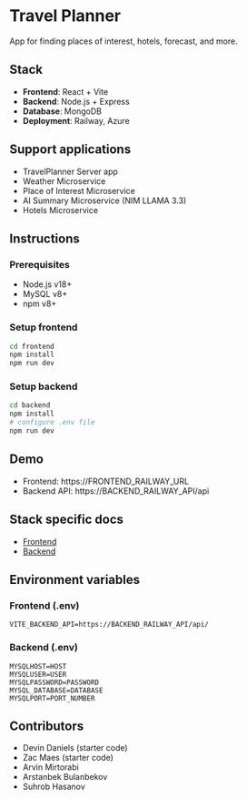 # Travel Planner

App for finding places of interest, hotels, forecast, and more. 

## Stack

- **Frontend**: React + Vite
- **Backend**: Node.js + Express
- **Database**: MongoDB
- **Deployment**: Railway, Azure

## Support applications
- TravelPlanner Server app
- Weather Microservice
- Place of Interest Microservice
- AI Summary Microservice (NIM LLAMA 3.3)
- Hotels Microservice

## Instructions

### Prerequisites

- Node.js v18+
- MySQL v8+
- npm v8+

### Setup frontend

```bash
cd frontend
npm install
npm run dev
```

### Setup backend

```bash
cd backend
npm install
# configure .env file
npm run dev
```

## Demo

- Frontend: https://FRONTEND_RAILWAY_URL
- Backend API: https://BACKEND_RAILWAY_API/api

## Stack specific docs

- [Frontend](frontend/README.md)
- [Backend](backend/README.md)

## Environment variables

### Frontend (.env)

```env
VITE_BACKEND_API=https://BACKEND_RAILWAY_API/api/
```

### Backend (.env)

```env
MYSQLHOST=HOST
MYSQLUSER=USER
MYSQLPASSWORD=PASSWORD
MYSQL_DATABASE=DATABASE
MYSQLPORT=PORT_NUMBER
```

## Contributors

- Devin Daniels (starter code)
- Zac Maes (starter code)
- Arvin Mirtorabi
- Arstanbek Bulanbekov
- Suhrob Hasanov
